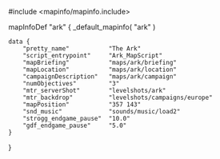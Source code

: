 
#include <mapinfo/mapinfo.include>

mapInfoDef "ark" {
	_default_mapinfo( "ark" )

	data {
		"pretty_name"			"The Ark"
		"script_entrypoint"		"Ark_MapScript"
		"mapBriefing"			"maps/ark/briefing"
		"mapLocation"			"maps/ark/location"
		"campaignDescription"	"maps/ark/campaign"
		"numObjectives"			"3"
		"mtr_serverShot"		"levelshots/ark"
		"mtr_backdrop"			"levelshots/campaigns/europe"
		"mapPosition"			"357 143"
		"snd_music"				"sounds/music/load2"
		"strogg_endgame_pause"	"10.0"
		"gdf_endgame_pause"		"5.0"
	}
}
